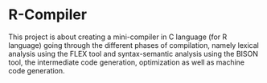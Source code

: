 # R-Compiler
This project is about  creating a mini-compiler in C language  (for R language) going through the different phases of compilation, namely lexical analysis using the FLEX tool and syntax-semantic analysis using the BISON tool, the intermediate code generation, optimization as well as machine code generation.

